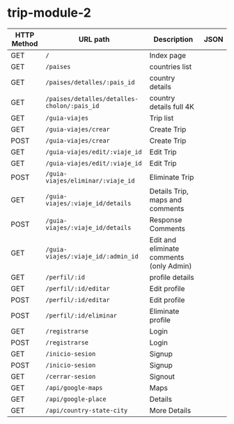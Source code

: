 # trip-module-2

|  HTTP Method | URL path                                  | Description                              | JSON |
|--------------|-------------------------------------------|------------------------------------------|------|
| GET          | `/`                                        | Index page                               |      |
| GET          | `/paises`                                   | countries list                           |      |
| GET          | `/paises/detalles/:pais_id`                 | country details                          |      |
| GET          | `/paises/detalles/detalles-cholon/:pais_id` | country details full 4K                  |      |
| GET          | `/guia-viajes`                              | Trip list                                |      |
| GET          | `/guia-viajes/crear`                        | Create Trip                              |      |
| POST         | `/guia-viajes/crear`                        | Create Trip                              |      |
| GET          | `/guia-viajes/edit/:viaje_id`               | Edit Trip                                |      |
| GET          | `/guia-viajes/edit/:viaje_id`               | Edit Trip                                |      |
| POST         | `/guia-viajes/eliminar/:viaje_id`           | Eliminate Trip                           |      |
| GET          | `/guia-viajes/:viaje_id/details`            | Details Trip, maps and comments          |      |
| POST         | `/guia-viajes/:viaje_id/details`            | Response Comments                        |      |
| GET          | `/guia-viajes/:viaje_id/:admin_id`          | Edit and eliminate comments (only Admin) |      |
| GET          | `/perfil/:id`                               | profile details                          |      |
| GET          | `/perfil/:id/editar`                        | Edit profile                             |      |
| POST         | `/perfil/:id/editar`                        | Edit profile                             |      |
| POST         | `/perfil/:id/eliminar`                      | Eliminate profile                        |      |
| GET          | `/registrarse`                              | Login                                    |      |
| POST         | `/registrarse`                              | Login                                    |      |
| GET          | `/inicio-sesion`                            | Signup                                   |      |
| POST         | `/inicio-sesion`                            | Signup                                   |      |
| GET          | `/cerrar-sesion`                            | Signout                                  |      |
| GET          | `/api/google-maps`                          | Maps                                     |      |
| GET          | `/api/google-place`                         | Details                                  |      |
| GET          | `/api/country-state-city`                   | More Details                             |      |